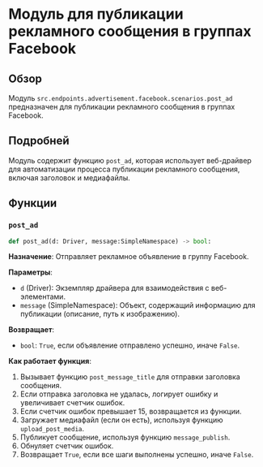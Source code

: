 # Модуль для публикации рекламного сообщения в группах Facebook

## Обзор

Модуль `src.endpoints.advertisement.facebook.scenarios.post_ad` предназначен для публикации рекламного сообщения в группах Facebook.

## Подробней

Модуль содержит функцию `post_ad`, которая использует веб-драйвер для автоматизации процесса публикации рекламного сообщения, включая заголовок и медиафайлы.

## Функции

### `post_ad`

```python
def post_ad(d: Driver, message:SimpleNamespace) -> bool:
```

**Назначение**: Отправляет рекламное объявление в группу Facebook.

**Параметры**:

*   `d` (Driver): Экземпляр драйвера для взаимодействия с веб-элементами.
*   `message` (SimpleNamespace): Объект, содержащий информацию для публикации (описание, путь к изображению).

**Возвращает**:

*   `bool`: `True`, если объявление отправлено успешно, иначе `False`.

**Как работает функция**:

1.  Вызывает функцию `post_message_title` для отправки заголовка сообщения.
2.  Если отправка заголовка не удалась, логирует ошибку и увеличивает счетчик ошибок.
3.  Если счетчик ошибок превышает 15,  возвращается из функции.
4.  Загружает медиафайл (если он есть), используя функцию `upload_post_media`.
5.  Публикует сообщение, используя функцию `message_publish`.
6.  Обнуляет счетчик ошибок.
7.  Возвращает `True`, если все шаги выполнены успешно, иначе `False`.